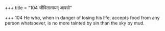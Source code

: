 +++
title = "104 जीवितात्ययम् आपन्नो"

+++
104	He who, when in danger of losing his life, accepts food from any person whatsoever, is no more tainted by sin than the sky by mud.